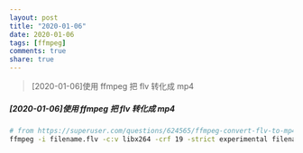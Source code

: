 ```yaml
---
layout: post
title: "2020-01-06"
date: 2020-01-06
tags: [ffmpeg]
comments: true
share: true
---
```


> [2020-01-06]使用 ffmpeg 把 flv 转化成 mp4 <br>

##### [2020-01-06]使用 ffmpeg 把 flv 转化成 mp4

```bash
# from https://superuser.com/questions/624565/ffmpeg-convert-flv-to-mp4-without-losing-quality
ffmpeg -i filename.flv -c:v libx264 -crf 19 -strict experimental filename.mp4
```

